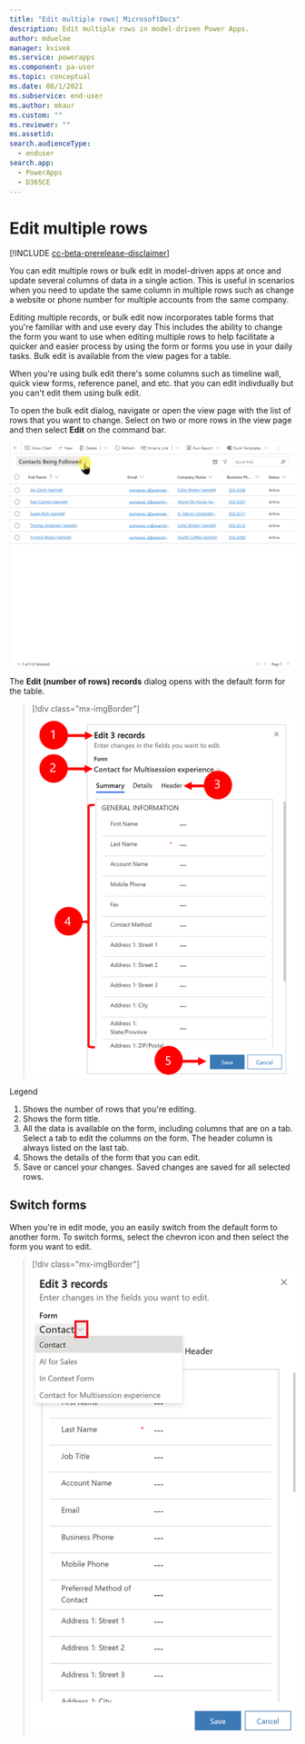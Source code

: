 ```yaml
---
title: "Edit multiple rows| MicrosoftDocs"
description: Edit multiple rows in model-driven Power Apps.
author: mduelae
manager: kvivek
ms.service: powerapps
ms.component: pa-user
ms.topic: conceptual
ms.date: 08/1/2021
ms.subservice: end-user
ms.author: mkaur
ms.custom: ""
ms.reviewer: ""
ms.assetid: 
search.audienceType: 
  - enduser
search.app: 
  - PowerApps
  - D365CE
---
```


 # Edit multiple rows
 
 [!INCLUDE [cc-beta-prerelease-disclaimer](../includes/cc-beta-prerelease-disclaimer.md)]
 
You can edit multiple rows or bulk edit in model-driven apps at once and update several columns of data in a single action. This is useful in scenarios when you need to update the same column in multiple rows such as change a website or phone number for multiple accounts from the same company.

Editing multiple records, or bulk edit now incorporates table forms that you're familiar with and use every day This includes the ability to change the form you want to use when editing multiple rows to help facilitate a quicker and easier process by using the form or forms you use in your daily tasks. Bulk edit is available from the view pages for a table.  

When you're using bulk edit there's some columns such as timeline wall, quick view forms, reference panel, and etc. that you can edit indivdually but you can't edit them using bulk edit. 

To open the bulk edit dialog, navigate or open the view page with the list of rows that you want to change. Select on two or more rows in the view page and then select **Edit** on the command bar.

![Edit multiple rows.](media/bulk-edit.gif "Edit multiple rows")


The **Edit (number of rows) records** dialog opens with the default form for the table.

> [!div class="mx-imgBorder"]
> ![How to user bulk edit](media/bulk-edit-legend.png "How to use bulk edit")

Legend

1. Shows the number of rows that you're editing.
2. Shows the form title. 
3. All the data is available on the form, including columns that are on a tab. Select a tab to edit the columns on the form. The header column is always listed on the last tab. 
4. Shows the details of the form that you can edit.
5. Save or cancel your changes. Saved changes are saved for all selected rows.

## Switch forms

When you're in edit mode, you an easily switch from the default form to another form. To switch forms, select the chevron icon and then select the form you want to edit.

> [!div class="mx-imgBorder"]
> ![Switch to another form.](media/bult-edit-change-form.png "Switch to another form.")

